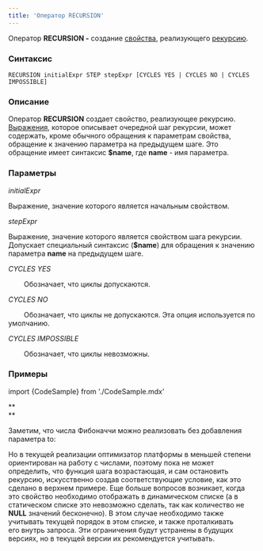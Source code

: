 ```yaml
---
title: 'Оператор RECURSION'
---
```


Оператор **RECURSION -** создание [свойства](Свойства.md), реализующего [рекурсию](Рекурсия_RECURSION.md).

### Синтаксис 

    RECURSION initialExpr STEP stepExpr [CYCLES YES | CYCLES NO | CYCLES IMPOSSIBLE]

### Описание

Оператор **RECURSION** создает свойство, реализующее рекурсию. [Выражения](Выражения.md), которое описывает очередной шаг рекурсии, может содержать, кроме обычного обращения к параметрам свойства, обращение к значению параметра на предыдущем шаге. Это обращение имеет синтаксис **$name**, где **name** - имя параметра.

### Параметры

*initialExpr*

Выражение, значение которого является начальным свойством.

*stepExpr*

Выражение, значение которого является свойством шага рекурсии. Допускает специальный синтаксис (**$name**) для обращения к значению параметра **name** на предыдущем шаге.

*CYCLES YES*

        Обозначает, что циклы допускаются.

*CYCLES NO*

        Обозначает, что циклы не допускаются. Эта опция используется по умолчанию.

*CYCLES IMPOSSIBLE*

        Обозначает, что циклы невозможны.

### Примеры


import {CodeSample} from './CodeSample.mdx'

<CodeSample url="https://documentation.lsfusion.org/sample?file=OperatorPropertySample&block=recursion1"/>

**  
**

Заметим, что числа Фибоначчи можно реализовать без добавления параметра to:

<CodeSample url="https://documentation.lsfusion.org/sample?file=OperatorPropertySample&block=recursion2"/>

Но в текущей реализации оптимизатор платформы в меньшей степени ориентирован на работу с числами, поэтому пока не может определить, что функция шага возрастающая, и сам остановить рекурсию, искусственно создав соответствующие условие, как это сделано в верхнем примере. Еще больше вопросов возникает, когда это свойство необходимо отображать в динамическом списке (а в статическом списке это невозможно сделать, так как количество не **NULL** значений бесконечно). В этом случае необходимо также учитывать текущей порядок в этом списке, и также проталкивать его внутрь запроса. Эти ограничения будут устранены в будущих версиях, но в текущей версии их рекомендуется учитывать.
